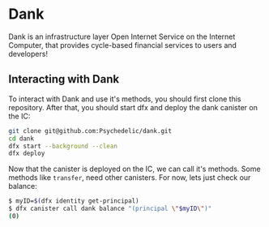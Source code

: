 # Dank

Dank is an infrastructure layer Open Internet Service on the Internet Computer, that provides cycle-based financial services to users and developers!

## Interacting with Dank

To interact with Dank and use it's methods, you should first clone this repository.
After that, you should start dfx and deploy the dank canister on the IC:

```bash
git clone git@github.com:Psychedelic/dank.git
cd dank
dfx start --background --clean
dfx deploy
```

Now that the canister is deployed on the IC, we can call it's methods. Some methods like `transfer`, need other canisters.
For now, lets just check our balance:

```bash
$ myID=$(dfx identity get-principal)
$ dfx canister call dank balance "(principal \"$myID\")"
(0)
```

